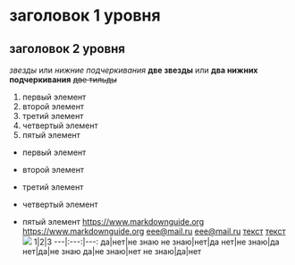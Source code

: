 # заголовок 1 уровня
## заголовок 2 уровня
*звезды* или _нижние подчеркивания_
**две звезды** или __два нижних подчеркивания__
~~две тильды~~
1. первый элемент
2. второй элемент
3. третий элемент
4. четвертый элемент
1. пятый элемент
+ первый элемент
- второй элемент
+ третий элемент
- четвертый элемент
* пятый элемент
<https://www.markdownguide.org>
https://www.markdownguide.org
<eee@mail.ru>
eee@mail.ru
[текст](https://www.markdownguide.org)
[текст](https://www.markdownguide.org "это поможет")
![](http://3.bp.blogspot.com/-_DLc3qDxsNA/VenIznBsK7I/AAAAAAAAB0A/GHjI_97B364/s1600/TheFunk.jpg)
1|2|3
---|:---:|---:
да|нет|не знаю
не знаю|нет|да
нет|не знаю|да
нет|да|не знаю
да|не знаю|нет
не знаю|да|нет
